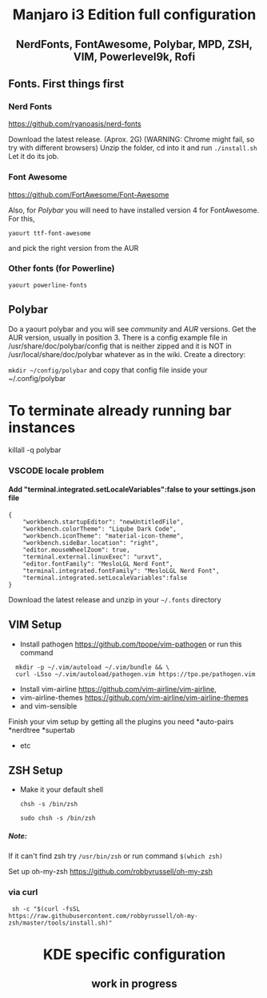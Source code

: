 <div align="center">
  
  # Manjaro i3 Edition full configuration
  ##  NerdFonts, FontAwesome, Polybar, MPD, ZSH, VIM, Powerlevel9k, Rofi
  
</div>

## Fonts. First things first
### Nerd Fonts

https://github.com/ryanoasis/nerd-fonts

Download the latest release. (Aprox. 2G)
(WARNING: Chrome might fail, so try with different browsers)
Unzip the folder, cd into it and run `./install.sh`
Let it do its job.

### Font Awesome

https://github.com/FortAwesome/Font-Awesome

Also, for *Polybar* you will need to have installed version 4 for FontAwesome.
For this,

`yaourt ttf-font-awesome`

and pick the right version from the AUR


### Other fonts (for Powerline)

`yaourt powerline-fonts`

## Polybar

Do a yaourt polybar and you will see *community* and *AUR* versions. Get the AUR version, usually in position 3.
There is a config example file in /usr/share/doc/polybar/config that is neither zipped and it is NOT in /usr/local/share/doc/polybar whatever as in the wiki.
Create a directory:

`mkdir ~/config/polybar` and copy that config file inside your ~/.config/polybar

# To terminate already running bar instances
killall -q polybar

### VSCODE locale problem
#### Add "terminal.integrated.setLocaleVariables":false to your settings.json file
```
{
    "workbench.startupEditor": "newUntitledFile",
    "workbench.colorTheme": "Liqube Dark Code",
    "workbench.iconTheme": "material-icon-theme",
    "workbench.sideBar.location": "right",
    "editor.mouseWheelZoom": true,
    "terminal.external.linuxExec": "urxvt",
    "editor.fontFamily": "MesloLGL Nerd Font",
    "terminal.integrated.fontFamily": "MesloLGL Nerd Font",
    "terminal.integrated.setLocaleVariables":false
}
```



Download the latest release and unzip in your `~/.fonts` directory


## VIM Setup
* Install pathogen
https://github.com/tpope/vim-pathogen
or run this command
```
  mkdir -p ~/.vim/autoload ~/.vim/bundle && \
  curl -LSso ~/.vim/autoload/pathogen.vim https://tpo.pe/pathogen.vim
```
* Install vim-airline https://github.com/vim-airline/vim-airline, 
* vim-airline-themes https://github.com/vim-airline/vim-airline-themes
* and vim-sensible

Finish your vim setup by getting all the plugins you need
*auto-pairs
*nerdtree
*supertab
* etc



## ZSH Setup
* Make it your default shell

   `chsh -s /bin/zsh`
   
   `sudo chsh -s /bin/zsh`
##### Note:
If it can't find zsh try `/usr/bin/zsh`
or run command `$(which zsh)`

Set up oh-my-zsh https://github.com/robbyrussell/oh-my-zsh
### via curl
` sh -c "$(curl -fsSL https://raw.githubusercontent.com/robbyrussell/oh-my-zsh/master/tools/install.sh)"`



<div align="center">
  
  # KDE specific configuration
  ##  work in progress
  
</div>
